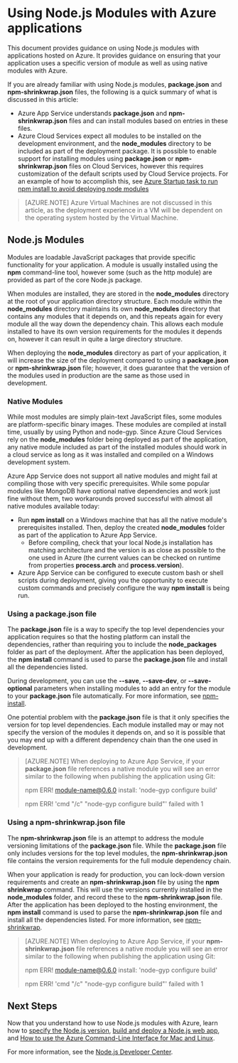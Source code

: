 <properties
    pageTitle="Working with Node.js Modules"
    description="Learn how to work with Node.js modules when using Azure App Service or Cloud Services."
    services=""
    documentationcenter="nodejs"
    author="rmcmurray"
    manager="erikre"
    editor="" />
<tags
    ms.assetid="c0e6cd3d-932d-433e-b72d-e513e23b4eb6"
    ms.service="multiple"
    ms.workload="na"
    ms.tgt_pltfrm="na"
    ms.devlang="nodejs"
    ms.topic="article"
    ms.date="12/22/2016"
    wacn.date=""
    ms.author="robmcm" />

# Using Node.js Modules with Azure applications
This document provides guidance on using Node.js modules with applications hosted on Azure. It provides guidance on ensuring that your application uses a specific version of module as well as using native modules with Azure.

If you are already familiar with using Node.js modules, **package.json** and **npm-shrinkwrap.json** files, the following is a quick summary of what is discussed in this article:

* Azure App Service understands **package.json** and **npm-shrinkwrap.json** files and can install modules based on entries in these files.
* Azure Cloud Services expect all modules to be installed on the development environment, and the **node\_modules** directory to be included as part of the deployment package. It is possible to enable support for installing
  modules using **package.json** or **npm-shrinkwrap.json** files on Cloud Services, however this requires customization of the default scripts used by Cloud Service projects. For an example of how to accomplish this, see
  [Azure Startup task to run npm install to avoid deploying node modules](https://github.com/woloski/nodeonazure-blog/blob/master/articles/startup-task-to-run-npm-in-azure.markdown)

> [AZURE.NOTE] Azure Virtual Machines are not discussed in this article, as the deployment experience in a VM will be dependent on the operating system hosted by the Virtual Machine.

## Node.js Modules
Modules are loadable JavaScript packages that provide specific functionality for your application. A module is usually installed using the **npm** command-line tool, however some (such as the http module) are provided as part of the core Node.js package.

When modules are installed, they are stored in the **node\_modules** directory at the root of your application directory structure. Each module within the **node\_modules** directory maintains its own **node\_modules** directory that contains any modules that it depends on, and this repeats again for every module all the way down the dependency chain. This allows each module installed to have its own version requirements for the modules it depends on, however it can result in quite a large directory structure.

When deploying the **node\_modules** directory as part of your application, it will increase the size of the deployment compared to using a **package.json** or **npm-shrinkwrap.json** file; however, it does guarantee that the version of the modules used in production are the same as those used in development.

### Native Modules
While most modules are simply plain-text JavaScript files, some modules are platform-specific binary images. These modules are compiled at install time, usually by using Python and node-gyp. Since Azure Cloud Services rely on the **node\_modules** folder being deployed as part of the application, any native module included as part of the installed modules should work in a cloud service as long as it was installed and compiled on a Windows development system.

Azure App Service does not support all native modules and might fail at compiling those with very specific prerequisites. While some popular modules like MongoDB have optional native dependencies and work just fine without them, two workarounds proved successful with almost all native modules available today:

* Run **npm install** on a Windows machine that has all the native module's prerequisites installed. Then, deploy the created **node\_modules** folder as part of the application to Azure App Service.
  - Before compiling, check that your local Node.js installation has matching architecture and the version is as close as possible to the one used in Azure (the current values can be checked on runtime from properties **process.arch** and **process.version**).
* Azure App Service can be configured to execute custom bash or shell scripts during deployment, giving you the opportunity to execute custom commands and precisely configure the way **npm install** is being run. 

### Using a package.json file
The **package.json** file is a way to specify the top level dependencies your application requires so that the hosting platform can install the dependencies, rather than requiring you to include the **node\_packages** folder as part of the deployment. After the application has been deployed, the **npm install** command is used to parse the **package.json** file and install all the dependencies listed.

During development, you can use the **--save**, **--save-dev**, or **--save-optional** parameters when installing modules to add an entry for the module to your **package.json** file automatically. For more information, see [npm-install](https://docs.npmjs.com/cli/install).

One potential problem with the **package.json** file is that it only specifies the version for top level dependencies. Each module installed may or may not specify the version of the modules it depends on, and so it is possible that you may end up with a different dependency chain than the one used in development.

> [AZURE.NOTE]
> When deploying to Azure App Service, if your <b>package.json</b> file references a native module you will see an error similar to the following when publishing the application using Git:
> 
> npm ERR! module-name@0.6.0 install: 'node-gyp configure build'
> 
> npm ERR! 'cmd "/c" "node-gyp configure build"' failed with 1
> 
> 

### Using a npm-shrinkwrap.json file
The **npm-shrinkwrap.json** file is an attempt to address the module versioning limitations of the **package.json** file. While the **package.json** file only includes versions for the top level modules, the **npm-shrinkwrap.json** file contains the version requirements for the full module dependency chain.

When your application is ready for production, you can lock-down version requirements and create an **npm-shrinkwrap.json** file by using the **npm shrinkwrap** command. This will use the versions currently installed in the **node\_modules** folder, and record these to the **npm-shrinkwrap.json** file. After the application has been deployed to the hosting environment, the **npm install** command is used to parse the **npm-shrinkwrap.json** file and install all the dependencies listed. For more information, see [npm-shrinkwrap](https://docs.npmjs.com/cli/shrinkwrap).

> [AZURE.NOTE]
> When deploying to Azure App Service, if your <b>npm-shrinkwrap.json</b> file references a native module you will see an error similar to the following when publishing the application using Git:
> 
> npm ERR! module-name@0.6.0 install: 'node-gyp configure build'
> 
> npm ERR! 'cmd "/c" "node-gyp configure build"' failed with 1
> 
> 

## Next Steps
Now that you understand how to use Node.js modules with Azure, learn how to [specify the Node.js version], [build and deploy a Node.js web app](/documentation/articles/web-sites-nodejs-develop-deploy-mac/), and [How to use the Azure Command-Line Interface for Mac and Linux].

For more information, see the [Node.js Developer Center](/develop/nodejs/).

[specify the Node.js version]:/documentation/articles/nodejs-specify-node-version-azure-apps/
[How to use the Azure Command-Line Interface for Mac and Linux]:/documentation/articles/xplat-cli-install/
[build and deploy a Node.js web app]:/documentation/articles/web-sites-nodejs-develop-deploy-mac/
[Build and deploy a Node.js application to an Azure Cloud Service]:/documentation/articles/cloud-services-nodejs-develop-deploy-app/
